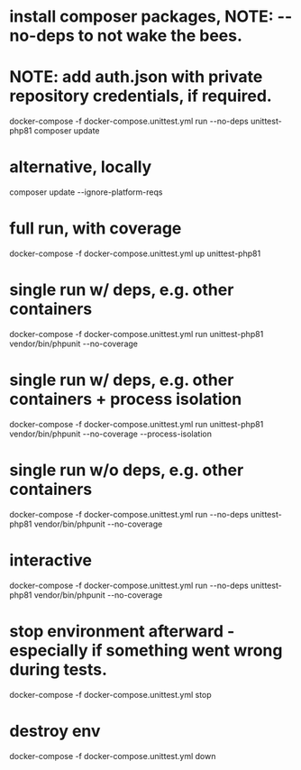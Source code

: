 # install composer packages, NOTE: --no-deps to not wake the bees.

# NOTE: add auth.json with private repository credentials, if required.

docker-compose -f docker-compose.unittest.yml run --no-deps unittest-php81 composer update

# alternative, locally

composer update --ignore-platform-reqs

# full run, with coverage

docker-compose -f docker-compose.unittest.yml up unittest-php81

# single run w/ deps, e.g. other containers

docker-compose -f docker-compose.unittest.yml run unittest-php81 vendor/bin/phpunit --no-coverage

# single run w/ deps, e.g. other containers + process isolation

docker-compose -f docker-compose.unittest.yml run unittest-php81 vendor/bin/phpunit --no-coverage --process-isolation

# single run w/o deps, e.g. other containers

docker-compose -f docker-compose.unittest.yml run --no-deps unittest-php81 vendor/bin/phpunit --no-coverage

# interactive

docker-compose -f docker-compose.unittest.yml run --no-deps unittest-php81 vendor/bin/phpunit --no-coverage

# stop environment afterward - especially if something went wrong during tests.

docker-compose -f docker-compose.unittest.yml stop

# destroy env

docker-compose -f docker-compose.unittest.yml down
